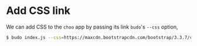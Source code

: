 # Add CSS link

We can add CSS to the `choo` app by passing its link `budo`'s `--css` option,

```sh
$ budo index.js --css=https://maxcdn.bootstrapcdn.com/bootstrap/3.3.7/css/bootstrap.min.css
```